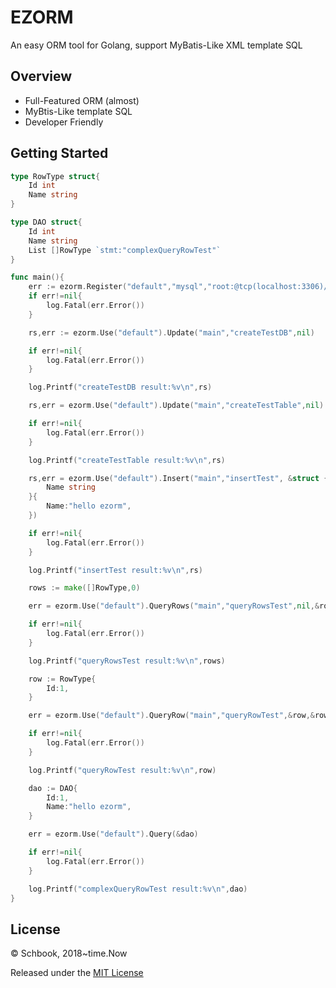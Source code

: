 # EZORM

An easy ORM tool for Golang, support MyBatis-Like XML template SQL

## Overview

* Full-Featured ORM (almost)
* MyBtis-Like template SQL
* Developer Friendly

## Getting Started

```go
type RowType struct{
	Id int
	Name string
}

type DAO struct{
	Id int
	Name string
	List []RowType `stmt:"complexQueryRowTest"`
}

func main(){
	err := ezorm.Register("default","mysql","root:@tcp(localhost:3306)/mysql?charset=utf8&parseTime=True&loc=Local","./config/")
	if err!=nil{
		log.Fatal(err.Error())
	}

	rs,err := ezorm.Use("default").Update("main","createTestDB",nil)

	if err!=nil{
		log.Fatal(err.Error())
	}

	log.Printf("createTestDB result:%v\n",rs)

	rs,err = ezorm.Use("default").Update("main","createTestTable",nil)

	if err!=nil{
		log.Fatal(err.Error())
	}

	log.Printf("createTestTable result:%v\n",rs)

	rs,err = ezorm.Use("default").Insert("main","insertTest", &struct {
		Name string
	}{
		Name:"hello ezorm",
	})

	if err!=nil{
		log.Fatal(err.Error())
	}

	log.Printf("insertTest result:%v\n",rs)

	rows := make([]RowType,0)

	err = ezorm.Use("default").QueryRows("main","queryRowsTest",nil,&rows)

	if err!=nil{
		log.Fatal(err.Error())
	}

	log.Printf("queryRowsTest result:%v\n",rows)

	row := RowType{
		Id:1,
	}

	err = ezorm.Use("default").QueryRow("main","queryRowTest",&row,&row)

	if err!=nil{
		log.Fatal(err.Error())
	}

	log.Printf("queryRowTest result:%v\n",row)

	dao := DAO{
		Id:1,
		Name:"hello ezorm",
	}

	err = ezorm.Use("default").Query(&dao)

	if err!=nil{
		log.Fatal(err.Error())
	}

	log.Printf("complexQueryRowTest result:%v\n",dao)
}
```

## License

© Schbook, 2018~time.Now

Released under the [MIT License](https://github.com/schbook/ezorm/blob/master/License)